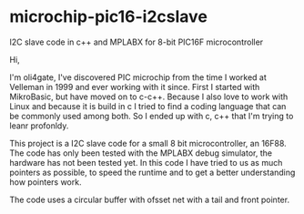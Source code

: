 # microchip-pic16-i2cslave
I2C slave code in c++ and MPLABX for 8-bit PIC16F microcontroller

Hi,

I'm oli4gate, I've discovered PIC microchip from the time I worked at Velleman in 1999 and ever working with it since.
First I started with MikroBasic, but have moved  on to c-c++. Because I also love to work with Linux and because it is build in c I tried to find a coding language that can be commonly used among both. So I ended up with c, c++ that I'm trying to leanr profonldy. 

This project is a I2C slave code for a small 8 bit microcontroller, an 16F88. 
The code has only been tested with the MPLABX debug simulator, the hardware has not been tested yet.
In this code I have tried to us as much pointers as possible, to speed the runtime and to get a better understanding how pointers work.

The code uses a circular buffer with ofsset net with a tail and front pointer.
